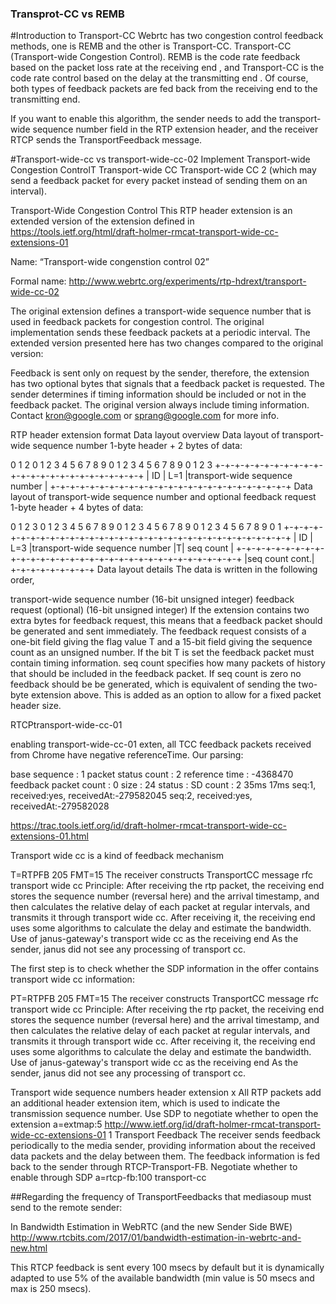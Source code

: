 ### Transprot-CC vs REMB

#Introduction to Transport-CC
Webrtc has two congestion control feedback methods, one is REMB and the other is Transport-CC. Transport-CC (Transport-wide Congestion Control). REMB is the code rate feedback based on the packet loss rate at the receiving end , and Transport-CC is the code rate control based on the delay at the transmitting end . Of course, both types of feedback packets are fed back from the receiving end to the transmitting end.

If you want to enable this algorithm, the sender needs to add the transport-wide sequence number field in the RTP extension header, and the receiver RTCP sends the TransportFeedback message.

#Transport-wide-cc vs  transport-wide-cc-02
Implement Transport-wide Congestion ControlT
Transport-wide CC
Transport-wide CC 2 (which may  send a feedback packet for every packet instead of sending them on an interval).

Transport-Wide Congestion Control
This RTP header extension is an extended version of the extension defined in https://tools.ietf.org/html/draft-holmer-rmcat-transport-wide-cc-extensions-01

Name: “Transport-wide congenstion control 02”

Formal name: http://www.webrtc.org/experiments/rtp-hdrext/transport-wide-cc-02


The original extension defines a transport-wide sequence number that is used in feedback packets for congestion control. The original implementation sends these feedback packets at a periodic interval. The extended version presented here has two changes compared to the original version:

Feedback is sent only on request by the sender, therefore, the extension has two optional bytes that signals that a feedback packet is requested.
The sender determines if timing information should be included or not in the feedback packet. The original version always include timing information.
Contact kron@google.com or sprang@google.com for more info.

RTP header extension format
Data layout overview
Data layout of transport-wide sequence number 1-byte header + 2 bytes of data:

  0                   1                   2
  0 1 2 3 4 5 6 7 8 9 0 1 2 3 4 5 6 7 8 9 0 1 2 3
 +-+-+-+-+-+-+-+-+-+-+-+-+-+-+-+-+-+-+-+-+-+-+-+-+
 |  ID   | L=1   |transport-wide sequence number |
 +-+-+-+-+-+-+-+-+-+-+-+-+-+-+-+-+-+-+-+-+-+-+-+-+
Data layout of transport-wide sequence number and optional feedback request 1-byte header + 4 bytes of data:

  0                   1                   2                   3
  0 1 2 3 4 5 6 7 8 9 0 1 2 3 4 5 6 7 8 9 0 1 2 3 4 5 6 7 8 9 0 1
 +-+-+-+-+-+-+-+-+-+-+-+-+-+-+-+-+-+-+-+-+-+-+-+-+-+-+-+-+-+-+-+-+
 |  ID   | L=3   |transport-wide sequence number |T|  seq count  |
 +-+-+-+-+-+-+-+-+-+-+-+-+-+-+-+-+-+-+-+-+-+-+-+-+-+-+-+-+-+-+-+-+
 |seq count cont.|
 +-+-+-+-+-+-+-+-+
Data layout details
The data is written in the following order,

transport-wide sequence number (16-bit unsigned integer)
feedback request (optional) (16-bit unsigned integer)
If the extension contains two extra bytes for feedback request, this means that a feedback packet should be generated and sent immediately. The feedback request consists of a one-bit field giving the flag value T and a 15-bit field giving the sequence count as an unsigned number.
If the bit T is set the feedback packet must contain timing information.
seq count specifies how many packets of history that should be included in the feedback packet. If seq count is zero no feedback should be be generated, which is equivalent of sending the two-byte extension above. This is added as an option to allow for a fixed packet header size.


RTCPtransport-wide-cc-01 

enabling transport-wide-cc-01 exten, all TCC feedback packets received from Chrome have negative referenceTime. Our parsing:

<FeedbackRtpTransportPacket>
   base sequence         : 1
   packet status count   : 2
   reference time        : -4368470
   feedback packet count : 0
   size                  : 24
   <RunLengthChunk>
     status : SD
     count  : 2
   </RunLengthChunk>
   <Deltas>
     35ms
     17ms
   </Deltas>
   <PacketResults>
     seq:1, received:yes, receivedAt:-279582045
     seq:2, received:yes, receivedAt:-279582028
   </PacketResults>
 </FeedbackRtpTransportPacket>

https://trac.tools.ietf.org/id/draft-holmer-rmcat-transport-wide-cc-extensions-01.html

Transport wide cc is a kind of feedback mechanism

T=RTPFB 205
FMT=15 The receiver constructs TransportCC message rfc transport wide cc
Principle: After receiving the rtp packet, the receiving end stores the sequence number (reversal here) and the arrival timestamp, and then calculates the relative delay of each packet at regular intervals, and transmits it through transport wide cc. After receiving it, the receiving end uses some algorithms to calculate the delay and estimate the bandwidth.
Use of janus-gateway's transport wide cc as the receiving end
As the sender, janus did not see any processing of transport cc.

The first step is to check whether the SDP information in the offer contains transport wide cc information:

PT=RTPFB 205
FMT=15 The receiver constructs TransportCC message rfc transport wide cc
Principle: After receiving the rtp packet, the receiving end stores the sequence number (reversal here) and the arrival timestamp, and then calculates the relative delay of each packet at regular intervals, and transmits it through transport wide cc. After receiving it, the receiving end uses some algorithms to calculate the delay and estimate the bandwidth.
Use of janus-gateway's transport wide cc as the receiving end
As the sender, janus did not see any processing of transport cc.


Transport wide sequence numbers header extension
x All RTP packets add an additional header extension item, which is used to indicate the transmission sequence number. Use SDP to negotiate whether to open the extension
a=extmap:5 http://www.ietf.org/id/draft-holmer-rmcat-transport-wide-cc-extensions-01
1
Transport Feedback The
receiver sends feedback periodically to the media sender, providing information about the received data packets and the delay between them. The feedback information is fed back to the sender through RTCP-Transport-FB. Negotiate whether to enable through SDP
a=rtcp-fb:100 transport-cc

##Regarding the frequency of TransportFeedbacks that mediasoup must send to the remote sender:

In Bandwidth Estimation in WebRTC (and the new Sender Side BWE)
http://www.rtcbits.com/2017/01/bandwidth-estimation-in-webrtc-and-new.html

This RTCP feedback is sent every 100 msecs by default but it is dynamically adapted to use 5% of the available bandwidth (min value is 50 msecs and max is 250 msecs).

